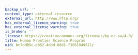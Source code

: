 ```yaml
---
backup_url: ''
content_type: external-resource
external_url: http://www.hfsp.org/
has_external_licence_warning: true
has_external_license_warning: true
is_broken: ''
license: https://creativecommons.org/licenses/by-nc-sa/4.0/
title: Human Frontier Science Program
uid: bc7dd85c-e852-4dbd-80d1-f1601849871c
---
```

